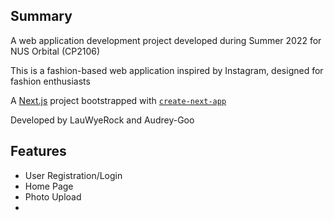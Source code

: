 
## Summary

A web application development project developed during Summer 2022 for NUS Orbital (CP2106)

This is a fashion-based web application inspired by Instagram, designed for fashion enthusiasts

A [Next.js](https://nextjs.org/) project bootstrapped with [`create-next-app`](https://github.com/vercel/next.js/tree/canary/packages/create-next-app)

Developed by LauWyeRock and Audrey-Goo


## Features

- User Registration/Login
- Home Page
- Photo Upload
- 

